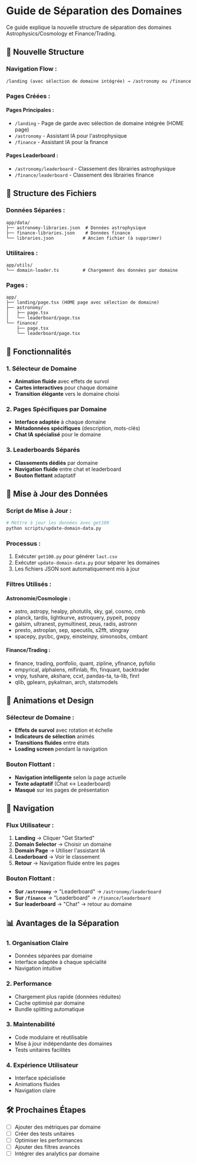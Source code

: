 # Guide de Séparation des Domaines

Ce guide explique la nouvelle structure de séparation des domaines Astrophysics/Cosmology et Finance/Trading.

## 🎯 **Nouvelle Structure**

### **Navigation Flow :**
```
/landing (avec sélection de domaine intégrée) → /astronomy ou /finance
```

### **Pages Créées :**

#### **Pages Principales :**
- `/landing` - Page de garde avec sélection de domaine intégrée (HOME page)
- `/astronomy` - Assistant IA pour l'astrophysique
- `/finance` - Assistant IA pour la finance

#### **Pages Leaderboard :**
- `/astronomy/leaderboard` - Classement des librairies astrophysique
- `/finance/leaderboard` - Classement des librairies finance

## 📁 **Structure des Fichiers**

### **Données Séparées :**
```
app/data/
├── astronomy-libraries.json  # Données astrophysique
├── finance-libraries.json    # Données finance
└── libraries.json           # Ancien fichier (à supprimer)
```

### **Utilitaires :**
```
app/utils/
└── domain-loader.ts         # Chargement des données par domaine
```

### **Pages :**
```
app/
├── landing/page.tsx (HOME page avec sélection de domaine)
├── astronomy/
│   ├── page.tsx
│   └── leaderboard/page.tsx
└── finance/
    ├── page.tsx
    └── leaderboard/page.tsx
```

## 🚀 **Fonctionnalités**

### **1. Sélecteur de Domaine**
- **Animation fluide** avec effets de survol
- **Cartes interactives** pour chaque domaine
- **Transition élégante** vers le domaine choisi

### **2. Pages Spécifiques par Domaine**
- **Interface adaptée** à chaque domaine
- **Métadonnées spécifiques** (description, mots-clés)
- **Chat IA spécialisé** pour le domaine

### **3. Leaderboards Séparés**
- **Classements dédiés** par domaine
- **Navigation fluide** entre chat et leaderboard
- **Bouton flottant** adaptatif

## 🔧 **Mise à Jour des Données**

### **Script de Mise à Jour :**
```bash
# Mettre à jour les données avec get100
python scripts/update-domain-data.py
```

### **Processus :**
1. Exécuter `get100.py` pour générer `last.csv`
2. Exécuter `update-domain-data.py` pour séparer les domaines
3. Les fichiers JSON sont automatiquement mis à jour

### **Filtres Utilisés :**

#### **Astronomie/Cosmologie :**
- astro, astropy, healpy, photutils, sky, gal, cosmo, cmb
- planck, tardis, lightkurve, astroquery, pypeit, poppy
- galsim, ultranest, pymultinest, zeus, radis, astronn
- presto, astroplan, sep, specutils, s2fft, stingray
- spacepy, pycbc, gwpy, einsteinpy, simonsobs, cmbant

#### **Finance/Trading :**
- finance, trading, portfolio, quant, zipline, yfinance, pyfolio
- empyrical, alphalens, mlfinlab, ffn, finquant, backtrader
- vnpy, tushare, akshare, ccxt, pandas-ta, ta-lib, finrl
- qlib, gplearn, pykalman, arch, statsmodels

## 🎨 **Animations et Design**

### **Sélecteur de Domaine :**
- **Effets de survol** avec rotation et échelle
- **Indicateurs de sélection** animés
- **Transitions fluides** entre états
- **Loading screen** pendant la navigation

### **Bouton Flottant :**
- **Navigation intelligente** selon la page actuelle
- **Texte adaptatif** (Chat ↔ Leaderboard)
- **Masqué** sur les pages de présentation

## 🔄 **Navigation**

### **Flux Utilisateur :**
1. **Landing** → Cliquer "Get Started"
2. **Domain Selector** → Choisir un domaine
3. **Domain Page** → Utiliser l'assistant IA
4. **Leaderboard** → Voir le classement
5. **Retour** → Navigation fluide entre les pages

### **Bouton Flottant :**
- **Sur `/astronomy`** → "Leaderboard" → `/astronomy/leaderboard`
- **Sur `/finance`** → "Leaderboard" → `/finance/leaderboard`
- **Sur leaderboard** → "Chat" → retour au domaine

## 📊 **Avantages de la Séparation**

### **1. Organisation Claire**
- Données séparées par domaine
- Interface adaptée à chaque spécialité
- Navigation intuitive

### **2. Performance**
- Chargement plus rapide (données réduites)
- Cache optimisé par domaine
- Bundle splitting automatique

### **3. Maintenabilité**
- Code modulaire et réutilisable
- Mise à jour indépendante des domaines
- Tests unitaires facilités

### **4. Expérience Utilisateur**
- Interface spécialisée
- Animations fluides
- Navigation claire

## 🛠 **Prochaines Étapes**

- [ ] Ajouter des métriques par domaine
- [ ] Créer des tests unitaires
- [ ] Optimiser les performances
- [ ] Ajouter des filtres avancés
- [ ] Intégrer des analytics par domaine 